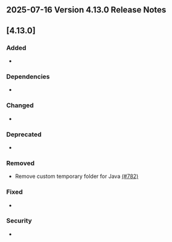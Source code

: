 ## 2025-07-16 Version 4.13.0 Release Notes

## [4.13.0]
### Added
- 

### Dependencies
- 

### Changed
- 

### Deprecated
- 

### Removed
- Remove custom temporary folder for Java [(#782)](https://github.com/wazuh/wazuh-indexer/pull/782)

### Fixed
- 

### Security
- 